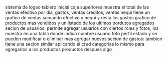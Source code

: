 sistema de logeo
tablero inicial caja superiores muestra el total de las ventas efectivo por dia, gastos, ventas creditos, ventas nequi
tiene un grafico de ventas sumando efectivo y nequi y resta los gastos
grafico de productos mas vendidos y un listado de los ultimos pordutos agregados
secion de usuarios:
permite agregar usuarios con ciertos roles y fotos, los muestra en una tabla donde indica nombre usuario foto perfil estado y se pueden modificar o eliminar mas agregar nuevos
secion de gastos:
tambien tiene una secion similar aplicando el crud
categorias lo mismo para agregarlos a los productos
productos despues sigo
